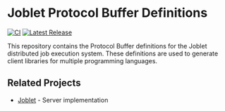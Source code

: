 # Joblet Protocol Buffer Definitions

[![CI](https://github.com/ehsaniara/joblet-proto/actions/workflows/ci-release.yml/badge.svg)](https://github.com/ehsaniara/joblet-proto/actions/workflows/ci-release.yml)
[![Latest Release](https://img.shields.io/github/v/release/ehsaniara/joblet-proto)](https://github.com/ehsaniara/joblet-proto/releases/latest)

This repository contains the Protocol Buffer definitions for the Joblet distributed job execution system. These
definitions are used to generate client libraries for multiple programming languages.

## Related Projects

- [Joblet](https://github.com/ehsaniara/joblet) - Server implementation
